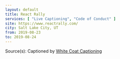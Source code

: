 ```yaml
---
layout: default
title: React Rally
services: [ "Live Captioning", "Code of Conduct" ]
site: https://www.reactrally.com/
city: Salt Lake City, UT
from: 2019-08-23
to: 2019-08-24
---
```


Source(s): Captioned by [White Coat Captioning](http://www.whitecoatcaptioning.com/)